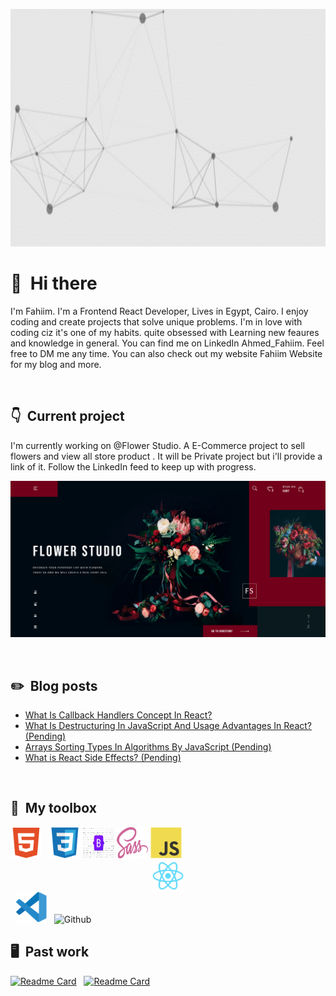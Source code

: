 <p align="center">
  <img src="/header.gif" width="100%" height="380"/>
</p>

# 👋 &nbsp;Hi there

I'm Fahiim. I'm a Frontend React Developer, Lives in Egypt, Cairo. I enjoy coding and create projects that solve unique problems. I'm in love with coding ciz it's one of my habits. quite obsessed with Learning new feaures and knowledge in general. You can find me on LinkedIn Ahmed_Fahiim. Feel free to DM me any time. You can also check out my website Fahiim Website for my blog and more.

&nbsp;

## 👇 &nbsp;Current project

I'm currently working on @Flower Studio. A E-Commerce project to sell flowers and view all store product . It will be Private project but i'll provide a link of it. Follow the LinkedIn feed to keep up with progress.

![Flower Studio](/assets/flower.png)

&nbsp;

## ✏️ &nbsp;Blog posts

<!-- BLOG-POST-LIST:START -->

- [What Is Callback Handlers Concept In React?](https://www.linkedin.com/feed/update/urn:li:activity:6994337070928310272/)
- [What Is Destructuring In JavaScript And Usage Advantages In React? (Pending)]()
- [Arrays Sorting Types In Algorithms By JavaScript (Pending)]()
- [What is React Side Effects? (Pending)]()
<!-- BLOG-POST-LIST:END -->

&nbsp;

## 🧰 &nbsp;My toolbox

<img  src="https://raw.githubusercontent.com/devicons/devicon/1119b9f84c0290e0f0b38982099a2bd027a48bf1/icons/html5/html5-plain.svg" alt="HTML5" width="50" height="50"/> &nbsp;
<img  src="https://raw.githubusercontent.com/devicons/devicon/1119b9f84c0290e0f0b38982099a2bd027a48bf1/icons/css3/css3-original.svg" alt="CSS3" width="50" height="50"/>
<img  src="/assets/bootstrap.png" alt="Bootstrap" width="50" height="50"/>
<img  src="/assets/sass.png" alt="SCSS" width="50" height="50"/>
<img  src="https://raw.githubusercontent.com/devicons/devicon/1119b9f84c0290e0f0b38982099a2bd027a48bf1/icons/javascript/javascript-original.svg" alt="JavaScript" width="50" height="50"/> &nbsp;
<img  src="https://raw.githubusercontent.com/devicons/devicon/1119b9f84c0290e0f0b38982099a2bd027a48bf1/icons/react/react-original.svg" alt="ReactJS" width="50" height="50" style="margin:0 auto; display:block;"/> &nbsp;
<img  src="https://raw.githubusercontent.com/devicons/devicon/1119b9f84c0290e0f0b38982099a2bd027a48bf1/icons/vscode/vscode-original.svg" alt="VSCode" width="50" height="50"/> &nbsp;
<img  src="https://github.com/CyrisXD/CyrisXD/raw/master/assets/Github.png" alt="Github"/> &nbsp;
&nbsp;

## 🖥 &nbsp;Past work

[![Readme Card](https://github-readme-stats.vercel.app/api/pin/?username=AhmedFahiim&repo=Cappa-Hotel&bg_color=0d1116&title_color=ce09ec&text_color=a4aacb&icon_color=007ec6)](https://github.com/AhmedFahiim/Cappa-Hotel) &nbsp;
[![Readme Card](https://github-readme-stats.vercel.app/api/pin/?username=AhmedFahiim&repo=Portfolio&bg_color=0d1116&title_color=ce09ec&text_color=a4aacb&icon_color=007ec6)](https://github.com/AhmedFahiim/Portfolio)

&nbsp;
